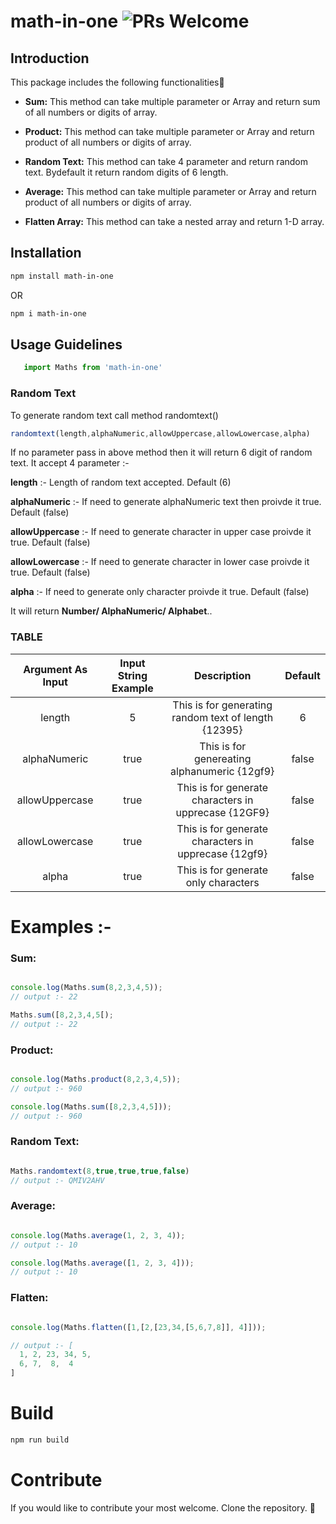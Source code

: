 # math-in-one  ![PRs Welcome](https://img.shields.io/badge/PRs-welcome-green.svg)
## Introduction
This package includes the following functionalities🐻

- **Sum:** This method can take multiple parameter or Array and return sum of all numbers or digits of array.

- **Product:** This method can take multiple parameter or Array and return product of all numbers or digits of array.

- **Random Text:** This method can take 4 parameter and return random text. Bydefault it return random digits of 6 length.

- **Average:** This method can take multiple parameter or Array and return product of all numbers or digits of array.

- **Flatten Array:** This method can take a nested array and return 1-D array.

## Installation

```bash
npm install math-in-one
```

OR

```bash
npm i math-in-one
```

## Usage Guidelines

``` js
   import Maths from 'math-in-one'
```

### **Random Text**

To generate random text call method randomtext()

```.js
randomtext(length,alphaNumeric,allowUppercase,allowLowercase,alpha)
```
If no parameter pass in above method then it will return 6 digit of random text.
It accept 4 parameter :-

 **length** :- Length of random text accepted. Default (6)

 **alphaNumeric** :- If need to generate alphaNumeric text then proivde it true. Default (false)

 **allowUppercase** :- If need to generate character in upper case proivde it true. Default (false)

  **allowLowercase** :- If need to generate character in lower case proivde it true. Default (false)
  
  **alpha** :- If need to generate only character proivde it true. Default (false)
  
It will return **Number/ AlphaNumeric/ Alphabet**..

### TABLE

| Argument As Input | Input String Example | Description | Default 
|:------:|:------:|:--:|:---:|
| length | 5 | This is for generating random text of length {12395} | 6|
| alphaNumeric | true | This is for genereating alphanumeric {12gf9} | false|
| allowUppercase | true | This is for generate characters in upprecase {12GF9} | false|
| allowLowercase |true | This is for generate characters in upprecase {12gf9} |false |
| alpha |true | This is for generate only characters |false |
# Examples :-

### **Sum:**
```.js

console.log(Maths.sum(8,2,3,4,5));
// output :- 22

Maths.sum([8,2,3,4,5[);
// output :- 22
```
### **Product:**
```.js

console.log(Maths.product(8,2,3,4,5));
// output :- 960

console.log(Maths.sum([8,2,3,4,5]));
// output :- 960

```
### **Random Text:**
```.js

Maths.randomtext(8,true,true,true,false)
// output :- QMIV2AHV
```

### **Average:**
```.js

console.log(Maths.average(1, 2, 3, 4));
// output :- 10

console.log(Maths.average([1, 2, 3, 4]));
// output :- 10

```

### **Flatten:**
```.js

console.log(Maths.flatten([1,[2,[23,34,[5,6,7,8]], 4]]));

// output :- [
  1, 2, 23, 34, 5,
  6, 7,  8,  4
]

```

# Build
```bash
npm run build
```

# Contribute
If you would like to contribute your most welcome. Clone the repository. 🐻
